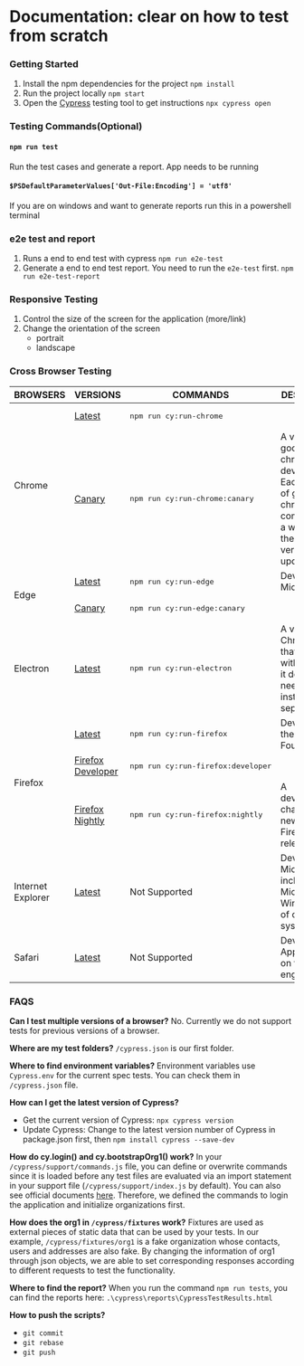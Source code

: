 # Documentation: clear on how to test from scratch

<head><link rel="stylesheet" href="https://use.fontawesome.com/releases/v5.6.1/css/all.css" integrity="sha384-gfdkjb5BdAXd+lj+gudLWI+BXq4IuLW5IT+brZEZsLFm++aCMlF1V92rMkPaX4PP" crossorigin="anonymous"></head>

### Getting Started

1. Install the npm dependencies for the project
   `npm install`
2. Run the project locally
   `npm start`
3. Open the [Cypress](https://docs.cypress.io/guides/getting-started/writing-your-first-test.html#Add-a-test-file) testing tool to get instructions
   `npx cypress open`

### Testing Commands(Optional)

#### `npm run test`

Run the test cases and generate a report. App needs to be running

#### `$PSDefaultParameterValues['Out-File:Encoding'] = 'utf8'`

If you are on windows and want to generate reports run this in a powershell terminal

### e2e test and report

1. Runs a end to end test with cypress
   `npm run e2e-test`
2. Generate a end to end test report. You need to run the `e2e-test` first.
   `npm run e2e-test-report`

### Responsive Testing

1. Control the size of the screen for the application (more/link)
2. Change the orientation of the screen
   - portrait
   - landscape

### Cross Browser Testing

<table>
   <thead>
      <tr>
         <th>BROWSERS</th>
         <th>VERSIONS</th>
         <th>COMMANDS</th>
         <th>DESCRIPTION</th>
      </tr>
   </thead>
   <tbody>
      <tr>
         <td rowspan=2><i style="color:blue" class="fab fa-chrome"></i> Chrome</td>
         <td><a href="https://www.google.com/chrome">Latest</a></td>
         <td><pre>npm run cy:run-chrome</pre></td>
         <td></td>
      </tr>
      <tr>
         <td><a href="https://www.google.com/chrome">Canary</a></td>
         <td><pre>npm run cy:run-chrome:canary</pre></td>
         <td>A version of google chrome for developers. Each release of google chrome comes about a week before the full version is updated</td>
      </tr>
      <tr>
         <td rowspan=2><i style="color:blue" class="fab fa-edge"></i> Edge</td>
         <td><a href="https://www.microsoft.com/en-us/edge">Latest</a></td>
         <td><pre>npm run cy:run-edge</pre></td>
         <td>Developed by Microsoft</td>
      </tr>
      <tr>
         <td><a href="https://www.microsoftedgeinsider.com/en-us/download">Canary</a></td>
         <td><pre>npm run cy:run-edge:canary</pre></td>
         <td></td>
      </tr>
      <tr>
         <td><i style="color:blue" class="fas fa-atom"></i>   Electron</td>
         <td><a href="https://www.electronjs.org/">Latest</a></td>
         <td><pre>npm run cy:run-electron</pre></td>
         <td>A version of Chromium that comes with Electron, it does not need to be installed separately.</td>
      </tr>
      <tr>
         <td rowspan=3><i style="color:blue" class="fab fa-firefox"></i> Firefox</td>
         <td><a href="https://www.mozilla.org/en-US/exp/firefox/">Latest</a></td>
         <td><pre>npm run cy:run-firefox</pre></td>
         <td>Developed by the Mozilla Foundation</td>
      </tr>
      <tr>
         <td><a href="https://www.mozilla.org/en-US/firefox/developer/">Firefox Developer</a></td>
         <td><pre>npm run cy:run-firefox:developer</pre></td>
         <td></td>
      </tr>
      <tr>
         <td><a href="https://www.mozilla.org/en-US/firefox/channel/desktop/#nightly">Firefox Nightly</a></td>
         <td><pre>npm run cy:run-firefox:nightly</pre></td>
         <td>A developmental channel for new Mozilla Firefox releases</td>
      </tr>
      <tr>
         <td><i style="color:blue" class="fab fa-internet-explorer"></i> Internet Explorer</td>
         <td><a href="https://www.microsoft.com/en-us/download/internet-explorer.aspx">Latest</a></td>
         <td>Not Supported</td>
         <td>Developed by Microsoft and included in the Microsoft Windows line of operating systems</td>
      </tr>
      <tr>
         <td><i style="color:blue" class="fab fa-safari"></i> Safari</td>
         <td><a href="https://www.apple.com/safari/">Latest</a></td>
         <td>Not Supported</td>
         <td>Developed by Apple, based on the WebKit engine</td>
      </tr>
   </tbody>
</table>

### FAQS

**Can I test multiple versions of a browser?**
No. Currently we do not support tests for previous versions of a browser.

**Where are my test folders?**
`/cypress.json` is our first folder.

**Where to find environment variables?**
Environment variables use `Cypress.env` for the current spec tests. You can check them in `/cypress.json` file.

**How can I get the latest version of Cypress?**

- Get the current version of Cypress: `npx cypress version`
- Update Cypress: Change to the latest version number of Cypress in package.json first, then `npm install cypress --save-dev`

**How do cy.login() and cy.bootstrapOrg1() work?**
In your `/cypress/support/commands.js` file, you can define or overwrite commands since it is loaded before any test files are evaluated via an import statement in your support file (`/cypress/support/index.js` by default). You can also see official documents [here](https://docs.cypress.io/api/commands/as.html#Fixture). Therefore, we defined the commands to login the application and initialize organizations first.

**How does the org1 in `/cypress/fixtures` work?**
Fixtures are used as external pieces of static data that can be used by your tests. In our example, `/cypress/fixtures/org1` is a fake organization whose contacts, users and addresses are also fake. By changing the information of org1 through json objects, we are able to set corresponding responses according to different requests to test the functionality.

**Where to find the report?**
When you run the command `npm run tests`, you can find the reports here:
`.\cypress\reports\CypressTestResults.html`

**How to push the scripts?**

- `git commit`
- `git rebase`
- `git push`
